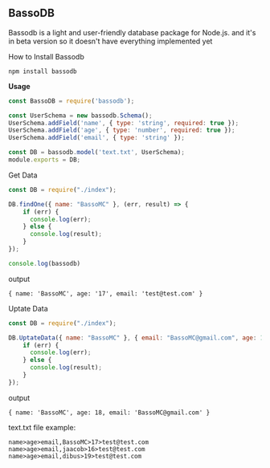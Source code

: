 BassoDB
---
Bassodb is a light and user-friendly database package for Node.js. and it's in beta version so it doesn't have everything implemented yet


How to Install Bassodb
```
npm install bassodb
```


**Usage**
``` javascript
const BassoDB = require('bassodb');

const UserSchema = new bassodb.Schema();
UserSchema.addField('name', { type: 'string', required: true });
UserSchema.addField('age', { type: 'number', required: true });
UserSchema.addField('email', { type: 'string' });

const DB = bassodb.model('text.txt', UserSchema);
module.exports = DB;

```
Get Data
```javascript
const DB = require("./index");

DB.findOne({ name: "BassoMC" }, (err, result) => {
    if (err) {
      console.log(err);
    } else {
      console.log(result);
    }
});

console.log(bassodb)
```
output
```
{ name: 'BassoMC', age: '17', email: 'test@test.com' }
```
Uptate Data
```javascript
const DB = require("./index");

DB.UptateData({ name: "BassoMC" }, { email: "BassoMC@gmail.com", age: 18, }, (err, result) => {
    if (err) {
      console.log(err);
    } else {
      console.log(result);
    }
});
```
output
```
{ name: 'BassoMC', age: 18, email: 'BassoMC@gmail.com' }
```





text.txt file example:
```
name>age>email,BassoMC>17>test@test.com
name>age>email,jaacob>16>test@test.com
name>age>email,dibus>19>test@test.com
```

